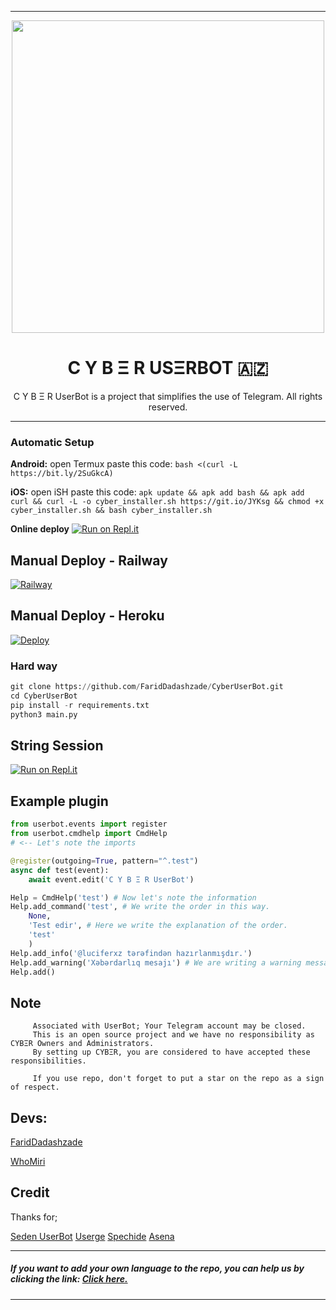----

<p align="center"><a href="https://t.me/TheCyberUserBot"><img src="https://telegra.ph/file/2b7c70f6a262e6bbd41ad.jpg" width="500"></a></p> 
<h1 align="center"><b>C Y B Ξ R USΞRBOT 🇦🇿</b></h1>
</div>
<p align="center">
    C Y B Ξ R UserBot is a project that simplifies the use of Telegram. All rights reserved.

</p>

----


### Automatic Setup

**Android:** open Termux paste this code: `bash <(curl -L https://bit.ly/2SuGkcA)`

**iOS:** open iSH paste this code: `apk update && apk add bash && apk add curl && curl -L -o cyber_installer.sh https://git.io/JYKsg && chmod +x cyber_installer.sh && bash cyber_installer.sh`

**Online deploy** 
                  [![Run on Repl.it](https://repl.it/badge/github/FaridDadashzade/CyberInstaller-)](https://repl.it/@FaridDadashzade/installer-1)


## Manual Deploy - Railway

[![Railway](https://railway.app/button.svg)](https://railway.app/new/template?template=https%3A%2F%2Fgithub.com%2FFaridDadashzade%2Fcyberuserbot&envs=API_KEY%2CAPI_HASH%2CPLUGIN_CHANNEL_ID%2CSPOTIFY_DC%2CSPOTIFY_KEY%2CSTRING_SESSION%2CHEROKU_MEMEZ%2CUPSTREAM_REPO_URL%2CCOUNTRY%2CTZ_NUMBER%2CTZ%2CCHROME_DRIVER%2CGOOGLE_CHROME_BIN%2COPEN_WEATHER_MAP_APPID%2CBOTLOG%2CBOT_USERNAME%2CBOT_TOKEN%2CAUTO_PP%2CBOTLOG_CHATID%2CCONSOLE_LOGGER_VERBOSE%2CPM_AUTO_BAN%2CPM_AUTO_BAN_LIMIT%2CYOUTUBE_API_KEY%2CANTI_SPAMBOT%2CANTI_SPAMBOT_SHOUT%2CTMP_DOWNLOAD_DIRECTORY%2CCLEAN_WELCOME%2CG_DRIVE_CLIENT_ID%2CLASTFM_API%2CLASTFM_SECRET%2CLASTFM_USERNAME%2CLASTFM_PASSWORD%2CBIO_PREFIX%2CDEFAULT_BIO%2CG_DRIVE_CLIENT_SECRET%2CG_DRIVE_AUTH_TOKEN_DATA%2CWEATHER_DEFCITY%2CLOGSPAMMER%2CWARN_LIMIT%2CWARN_MODE%2CGALERI_SURE%2CPAKET_ISMI%2COTOMATIK_KATILMA%2CLANGUAGE&optionalEnvs=PLUGIN_CHANNEL_ID%2CSPOTIFY_DC%2CSPOTIFY_KEY%2COPEN_WEATHER_MAP_APPID%2CBOT_USERNAME%2CBOT_TOKEN%2CAUTO_PP%2CCONSOLE_LOGGER_VERBOSE%2CPM_AUTO_BAN%2CPM_AUTO_BAN_LIMIT%2CYOUTUBE_API_KEY%2CANTI_SPAMBOT%2CANTI_SPAMBOT_SHOUT%2CTMP_DOWNLOAD_DIRECTORY%2CCLEAN_WELCOME%2CG_DRIVE_CLIENT_ID%2CLASTFM_API%2CLASTFM_SECRET%2CLASTFM_USERNAME%2CLASTFM_PASSWORD%2CBIO_PREFIX%2CDEFAULT_BIO%2CG_DRIVE_CLIENT_SECRET%2CG_DRIVE_AUTH_TOKEN_DATA%2CWEATHER_DEFCITY%2CWARN_LIMIT%2CWARN_MODE&API_KEYDesc=Get+this+value+from+my.telegram.org.&API_HASHDesc=Get+this+value+from+my.telegram.org.&PLUGIN_CHANNEL_IDDesc=Optional.&SPOTIFY_DCDesc=The+code+needed+for+Spotify+bio.&SPOTIFY_KEYDesc=The+code+needed+for+Spotify+bio.&STRING_SESSIONDesc=Get+this+value+from+https%3A%2F%2Freplit.com%2F%40FaridDadashzade%2FCyber&HEROKU_MEMEZDesc=Don%60t+edit+this&UPSTREAM_REPO_URLDesc=Repo+Link&COUNTRYDesc=For+.time+and+.date&TZ_NUMBERDesc=Don%60t+edit+this.&TZDesc=Don%60t+edit+this.&CHROME_DRIVERDesc=Don%60t+edit+this.&GOOGLE_CHROME_BINDesc=Don%60t+edit+this.&OPEN_WEATHER_MAP_APPIDDesc=Get+your+APPID+%28API+key%29+at+https%3A%2F%2Fapi.openweathermap.org%2Fdata%2F2.5%2Fweather.&BOTLOGDesc=Dont%60t+edit+this&BOT_USERNAMEDesc=Write+your+bot+username.&BOT_TOKENDesc=Write+your+bot+token.&AUTO_PPDesc=It+is+the+variable+required+for+the+AutoPP+module+to+work.+You+need+to+enter+the+direct+address+of+the+image+you+will+use+for+it+to+work.&BOTLOG_CHATIDDesc=Type+your+private+group+id&CONSOLE_LOGGER_VERBOSEDesc=If+you+need+the+detail+in+the+console+log%2C+set+it+to+True.&PM_AUTO_BANDesc=PM+Auto+Ban+Feature.+%27Hey%21+It%27s+a+bot.%27+module.&PM_AUTO_BAN_LIMITDesc=PM+Auto+Ban+limit.+If+users+send+you+x+messages%2C+they+will+be+blocked.&YOUTUBE_API_KEYDesc=YouTube+Data+API+key+for+.yt+command.+Get+it+at+https%3A%2F%2Fconsole.cloud.google.com.&ANTI_SPAMBOTDesc=He+kicks+spambots+from+groups+after+joining.+%5BRequires+admin+privileges+to+kick%5D&ANTI_SPAMBOT_SHOUTDesc=If+you+don%27t+have+admin+privileges+to+kick%2C+report+spambots+to+admins+after+joining+the+group.&TMP_DOWNLOAD_DIRECTORYDesc=Download+location+for+many+modules+%28GDrive%2C+.download+etc.%29&CLEAN_WELCOMEDesc=When+a+new+person+joins%2C+the+old+welcome+message+is+deleted.&G_DRIVE_CLIENT_IDDesc=Enter+the+client+id+for+Google+Drive.&LASTFM_APIDesc=API+Key+for+Last.FM+module.+%5BGet+one+from+-+https%3A%2F%2Fwww.last.fm%2Fapi%2Faccount%2Fcreate%5D&LASTFM_SECRETDesc=SECRET+Key+for+Last.FM+module.+%5BGet+one+from+-+https%3A%2F%2Fwww.last.fm%2Fapi%2Faccount%2Fcreate%5D&LASTFM_USERNAMEDesc=Last.FM+username&LASTFM_PASSWORDDesc=Last.FM+password&BIO_PREFIXDesc=Prefix+for+Last.FM+Module+Biography.&DEFAULT_BIODesc=%23+Don%60t+edit+this.&G_DRIVE_CLIENT_SECRETDesc=Enter+the+client+secret+for+Google+Drive.&G_DRIVE_AUTH_TOKEN_DATADesc=Enter+Google+Drive+authentication+data+as+JSON+structure.&WEATHER_DEFCITYDesc=Set+the+default+city+for+UserBot%27s+weather+module.&LOGSPAMMERDesc=Set+this+value+to+True+if+you+want+error+logs+to+be+stored+in+the+UserBot+log+group+instead+of+sending+the+file+in+the+current+chat.+%28Requires+a+valid+BOTLOG_CHATID+value+to+be+set.%29&WARN_LIMITDesc=The+number+of+alerts+required+to+gmute%2Fgban+the+user.+%28Usually+3+is+used.%29&WARN_MODEDesc=The+event+that+will+occur+after+3+warnings.+You+can+just+type+gmute+or+gban.+Otherwise+the+bot+may+not+work.&GALERI_SUREDesc=It+is+for+gallery+plugin.+How+many+seconds+should+profile+photos+change%3F&PAKET_ISMIDesc=Specify+the+syntax+command+package+name.+The+package+name+will+be%3A+The+value+you+give+%40UserName+is+1&OTOMATIK_KATILMADesc=If+you+do+not+want+to+join+the+support+group%2C+write+False+here.&LANGUAGEDesc=Choose+a+language.+%28EN%2FTR%2FAZ%2FUZ%2FIN%29&HEROKU_MEMEZDefault=False&UPSTREAM_REPO_URLDefault=https%3A%2F%2Fgithub.com%2FFaridDadashzade%2FCyberUserBot&COUNTRYDefault=Azerbaijan&TZ_NUMBERDefault=1&TZDefault=Asia%2FBaku&CHROME_DRIVERDefault=%2Fusr%2Fbin%2Fchromedriver&GOOGLE_CHROME_BINDefault=%2Fusr%2Fbin%2Fchromium-browser&BOTLOGDefault=True&ANTI_SPAMBOTDefault=False&ANTI_SPAMBOT_SHOUTDefault=False&TMP_DOWNLOAD_DIRECTORYDefault=.%2Fdownloads%2F&G_DRIVE_CLIENT_IDDefault=Enter+the+client+id+for+Google+Drive.&DEFAULT_BIODefault=%40TheCyberUserBot&GALERI_SUREDefault=30&OTOMATIK_KATILMADefault=True&LANGUAGEDefault=AZ&referralCode=FVREED)


## Manual Deploy - Heroku

[![Deploy](https://www.herokucdn.com/deploy/button.svg)](https://heroku.com/deploy?template=https://github.com/FaridDadashzade/CyberUserBot)


### Hard way

```python
git clone https://github.com/FaridDadashzade/CyberUserBot.git
cd CyberUserBot
pip install -r requirements.txt
python3 main.py
```

## String Session

[![Run on Repl.it](https://repl.it/badge/github/FaridDadashzade/Cyber)](https://repl.it/@FaridDadashzade/Cyber)


## Example plugin

```python
from userbot.events import register
from userbot.cmdhelp import CmdHelp 
# <-- Let's note the imports

@register(outgoing=True, pattern="^.test")
async def test(event):
    await event.edit('C Y B Ξ R UserBot')

Help = CmdHelp('test') # Now let's note the information
Help.add_command('test', # We write the order in this way.
    None,
    'Test edir', # Here we write the explanation of the order.
    'test'
    )
Help.add_info('@luciferxz tərəfindən hazırlanmışdır.')
Help.add_warning('Xəbərdarlıq mesajı') # We are writing a warning message here.
Help.add()
```



## Note

```
     Associated with UserBot; Your Telegram account may be closed.
     This is an open source project and we have no responsibility as CYBΞR Owners and Administrators.
     By setting up CYBΞR, you are considered to have accepted these responsibilities.
     
     If you use repo, don't forget to put a star on the repo as a sign of respect.
```


## Devs:

[FaridDadashzade](https://github.com/FaridDadashzade)

[WhoMiri](https://github.com/whomiri)

## Credit
Thanks for;

[Seden UserBot](https://github.com/TeamDerUntergang/Telegram-UserBot)
[Userge](https://github.com/UsergeTeam/Userge)
[Spechide](https://github.com/Spechide)
[Asena](https://github.com/yusufusta/asenauserbot)

----
##### If you want to add your own language to the repo, you can help us by clicking the link: [Click here.](https://crowdin.com/project/cyberuserbot)
----
